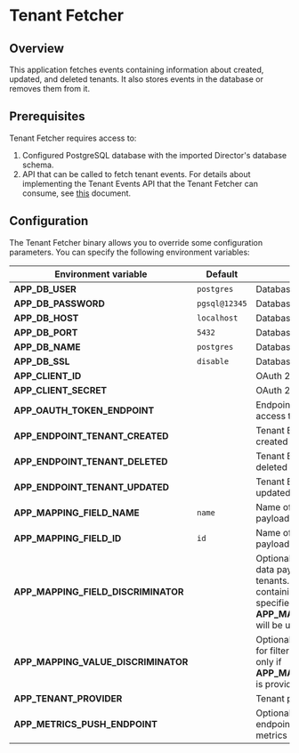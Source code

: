 # Tenant Fetcher

## Overview

This application fetches events containing information about created, updated, and deleted tenants. It also stores events in the database or removes them from it.

## Prerequisites

Tenant Fetcher requires access to:
1. Configured PostgreSQL database with the imported Director's database schema.
2. API that can be called to fetch tenant events. For details about implementing the Tenant Events API that the Tenant Fetcher can consume, see [this](https://github.com/kyma-incubator/compass/blob/master/components/director/internal/tenantfetcher/README.md) document. 

## Configuration

The Tenant Fetcher binary allows you to override some configuration parameters. You can specify the following environment variables:

| Environment variable                | Default       | Description                                                                                                                                                                                                     |
|-------------------------------------|---------------|-----------------------------------------------------------------------------------------------------------------------------------------------------------------------------------------------------------------|
| **APP_DB_USER**                     | `postgres`    | Database username                                                                                                                                                                                               |
| **APP_DB_PASSWORD**                 | `pgsql@12345` | Database password                                                                                                                                                                                               |
| **APP_DB_HOST**                     | `localhost`   | Database host                                                                                                                                                                                                   |
| **APP_DB_PORT**                     | `5432`        | Database port                                                                                                                                                                                                   |
| **APP_DB_NAME**                     | `postgres`    | Database name                                                                                                                                                                                                   |
| **APP_DB_SSL**                      | `disable`     | Database SSL mode (`disable` or `enable`)                                                                                                                                                                       |
| **APP_CLIENT_ID**                   |               | OAuth 2.0 client ID                                                                                                                                                                                             |
| **APP_CLIENT_SECRET**               |               | OAuth 2.0 client secret                                                                                                                                                                                         |
| **APP_OAUTH_TOKEN_ENDPOINT**        |               | Endpoint for fetching the OAuth 2.0 access token                                                                                                                                                                |
| **APP_ENDPOINT_TENANT_CREATED**     |               | Tenant Events API endpoint for fetching created tenants                                                                                                                                                         |
| **APP_ENDPOINT_TENANT_DELETED**     |               | Tenant Events API endpoint for fetching deleted tenants                                                                                                                                                         |
| **APP_ENDPOINT_TENANT_UPDATED**     |               | Tenant Events API endpoint for fetching updated tenants                                                                                                                                                         |
| **APP_MAPPING_FIELD_NAME**          | `name`        | Name of the field in the event data payload containing the tenant name                                                                                                                                          |
| **APP_MAPPING_FIELD_ID**            | `id`          | Name of the field in the event data payload containing the tenant ID                                                                                                                                            |
| **APP_MAPPING_FIELD_DISCRIMINATOR** |               | Optional name of the field in the event data payload used to filter created tenants. If provided, only events containing this field with a value specified in **APP_MAPPING_VALUE_DISCRIMINATOR** will be used. |
| **APP_MAPPING_VALUE_DISCRIMINATOR** |               | Optional value of the discriminator field for filtering created tenants. It is used only if **APP_MAPPING_FIELD_DISCRIMINATOR** is provided.                                                                    |
| **APP_TENANT_PROVIDER**             |               | Tenant provider name                                                                                                                                                                                            |
| **APP_METRICS_PUSH_ENDPOINT**       |               | Optional Prometheus Pushgateway endpoint for pushing Tenant Fetcher metrics                                                                                                                                     |
